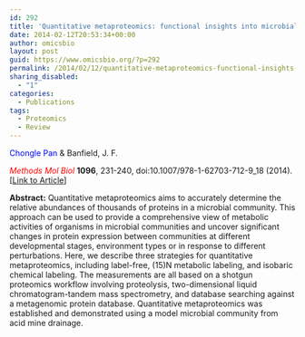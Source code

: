 ```yaml
---
id: 292
title: 'Quantitative metaproteomics: functional insights into microbial communities'
date: 2014-02-12T20:53:34+00:00
author: omicsbio
layout: post
guid: https://www.omicsbio.org/?p=292
permalink: /2014/02/12/quantitative-metaproteomics-functional-insights-into-microbial-communities/
sharing_disabled:
  - "1"
categories:
  - Publications
tags:
  - Proteomics
  - Review
---
```

<span style="color: #0000ff;">Chongle Pan</span> & Banfield, J. F.

<span style="color: #ff0000;"><em>Methods Mol Biol</em></span> **1096**, 231-240, doi:10.1007/978-1-62703-712-9_18 (2014). [[Link to Article](http://link.springer.com/protocol/10.1007%2F978-1-62703-712-9_18)]

<!--more-->

**Abstract:** Quantitative metaproteomics aims to accurately determine the relative abundances of thousands of proteins in a microbial community. This approach can be used to provide a comprehensive view of metabolic activities of organisms in microbial communities and uncover significant changes in protein expression between communities at different developmental stages, environment types or in response to different perturbations. Here, we describe three strategies for quantitative metaproteomics, including label-free, (15)N metabolic labeling, and isobaric chemical labeling. The measurements are all based on a shotgun proteomics workflow involving proteolysis, two-dimensional liquid chromatogram-tandem mass spectrometry, and database searching against a metagenomic protein database. Quantitative metaproteomics was established and demonstrated using a model microbial community from acid mine drainage.
